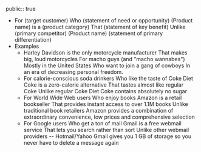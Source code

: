 public:: true

- For (target customer)
  Who (statement of need or opportunity)
  (Product name) is a (product category)
  That (statement of key benefit)
  Unlike (primary competitor)
  (Product name) (statement of primary differentiation)
- Examples
	- Harley Davidson is the only motorcycle manufacturer
	  That makes big, loud motorcycles
	  For macho guys (and "macho wannabes") 
	  Mostly in the United States
	  Who want to join a gang of cowboys
	  In an era of decreasing personal freedom.
	- For calorie-conscious soda drinkers
	  Who like the taste of Coke
	  Diet Coke is a zero-calorie alternative
	  That tastes almost like regular Coke
	  Unlike regular Coke
	  Diet Coke contains absolutely no sugar
	- For World Wide Web users
	  Who enjoy books
	  Amazon is a retail bookseller
	  That provides instant access to over 1.1M books
	  Unlike traditional book retailers
	  Amazon provides a combination of extraordinary convenience, low prices and comprehensive selection
	- For Google users
	  Who get a ton of mail
	  Gmail is a free webmail service
	  That lets you search rather than sort
	  Unlike other webmail providers -- Hotmail/Yahoo
	  Gmail gives you 1 GB of storage so you never have to delete a message again